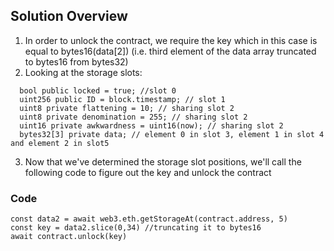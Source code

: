 ## Solution Overview
1. In order to unlock the contract, we require the key which in this case is equal to bytes16(data[2]) (i.e. third element of the data array truncated to bytes16 from bytes32)
2. Looking at the storage slots: 
```
  bool public locked = true; //slot 0
  uint256 public ID = block.timestamp; // slot 1
  uint8 private flattening = 10; // sharing slot 2
  uint8 private denomination = 255; // sharing slot 2
  uint16 private awkwardness = uint16(now); // sharing slot 2
  bytes32[3] private data; // element 0 in slot 3, element 1 in slot 4 and element 2 in slot5
```
3. Now that we've determined the storage slot positions, we'll call the following code to figure out the key and unlock the contract

### Code
```
const data2 = await web3.eth.getStorageAt(contract.address, 5)
const key = data2.slice(0,34) //truncating it to bytes16
await contract.unlock(key)
```
